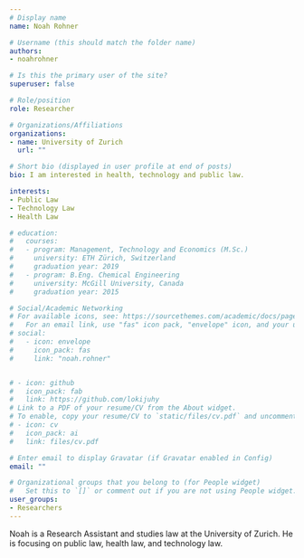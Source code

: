 ```yaml
---
# Display name
name: Noah Rohner

# Username (this should match the folder name)
authors:
- noahrohner

# Is this the primary user of the site?
superuser: false

# Role/position
role: Researcher

# Organizations/Affiliations
organizations:
- name: University of Zurich 
  url: ""

# Short bio (displayed in user profile at end of posts)
bio: I am interested in health, technology and public law.

interests:
- Public Law
- Technology Law
- Health Law

# education:
#   courses:
#   - program: Management, Technology and Economics (M.Sc.)
#     university: ETH Zürich, Switzerland
#     graduation year: 2019
#   - program: B.Eng. Chemical Engineering
#     university: McGill University, Canada
#     graduation year: 2015

# Social/Academic Networking
# For available icons, see: https://sourcethemes.com/academic/docs/page-builder/#icons
#   For an email link, use "fas" icon pack, "envelope" icon, and your uzh email up to before the '@'.
# social:
#   - icon: envelope
#     icon_pack: fas
#     link: "noah.rohner"


# - icon: github
#   icon_pack: fab
#   link: https://github.com/lokijuhy
# Link to a PDF of your resume/CV from the About widget.
# To enable, copy your resume/CV to `static/files/cv.pdf` and uncomment the lines below.
# - icon: cv
#   icon_pack: ai
#   link: files/cv.pdf

# Enter email to display Gravatar (if Gravatar enabled in Config)
email: ""

# Organizational groups that you belong to (for People widget)
#   Set this to `[]` or comment out if you are not using People widget.
user_groups:
- Researchers
---
```


Noah is a Research Assistant and studies law at the University of Zurich. He is focusing on public law, health law, and technology law.
